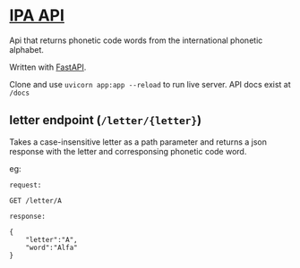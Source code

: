 # [IPA API](https://devmegan.github.io/ipa-api/)

Api that returns phonetic code words from the international phonetic alphabet. 

Written with [FastAPI](https://fastapi.tiangolo.com/).

Clone and use `uvicorn app:app --reload` to run live server. API docs exist at `/docs`

## letter endpoint (`/letter/{letter}`)

Takes a case-insensitive letter as a path parameter and returns a json response with the letter and corresponsing phonetic code word.

eg: 

```
request: 

GET /letter/A

response:

{
    "letter":"A",
    "word":"Alfa"
}
